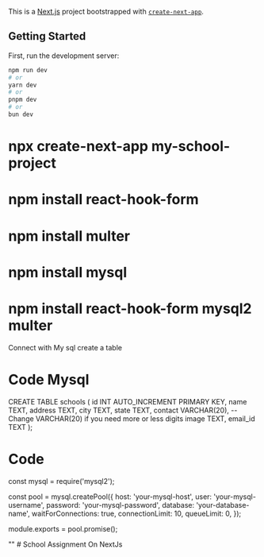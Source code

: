 This is a [Next.js](https://nextjs.org/) project bootstrapped with [`create-next-app`](https://github.com/vercel/next.js/tree/canary/packages/create-next-app).

## Getting Started

First, run the development server:

```bash
npm run dev
# or
yarn dev
# or
pnpm dev
# or
bun dev
```
# npx create-next-app my-school-project
# npm install react-hook-form
# npm install multer

# npm install mysql
# npm install react-hook-form mysql2 multer


Connect with My sql 
create a table 
# Code Mysql 
CREATE TABLE schools (
    id INT AUTO_INCREMENT PRIMARY KEY,
    name TEXT,
    address TEXT,
    city TEXT,
    state TEXT,
    contact VARCHAR(20), -- Change VARCHAR(20) if you need more or less digits
    image TEXT,
    email_id TEXT
);



# Code 
const mysql = require('mysql2');

const pool = mysql.createPool({
  host: 'your-mysql-host',
  user: 'your-mysql-username',
  password: 'your-mysql-password',
  database: 'your-database-name',
  waitForConnections: true,
  connectionLimit: 10,
  queueLimit: 0,
});

module.exports = pool.promise(); 




"" # School Assignment On NextJs
